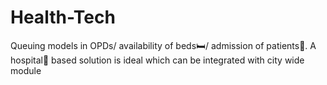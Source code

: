 # Health-Tech
Queuing models in OPDs/ availability of beds🛏️/ admission of patients🤒. A hospital🏥 based solution is ideal which can be integrated with city wide module
